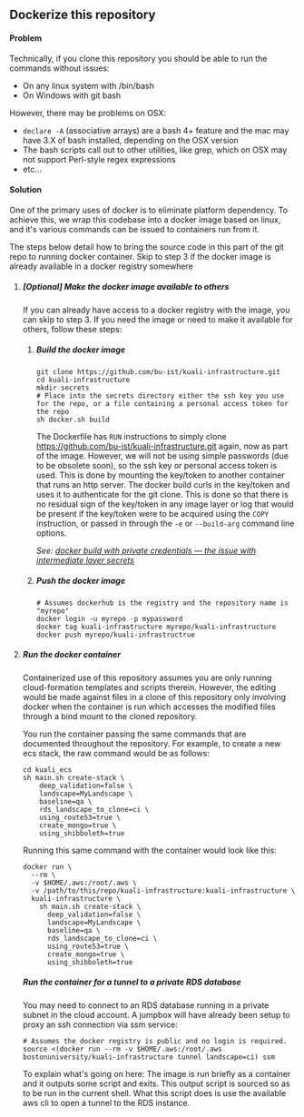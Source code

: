 ## Dockerize this repository

#### Problem

Technically, if you clone this repository you should be able to run the commands without issues:

- On any linux system with /bin/bash
- On Windows with git bash

However, there may be problems on OSX:

- `declare -A` (associative arrays) are a bash 4+ feature and the mac may have 3.X of bash installed, depending on the OSX version
- The bash scripts call out to other utilities, like grep, which on OSX may not support Perl-style regex expressions
- etc...

#### Solution

One of the primary uses of docker is to eliminate platform dependency.
To achieve this, we wrap this codebase into a docker image based on linux, and it's various commands can be issued to containers run from it.

The steps below detail how to bring the source code in this part of the git repo to running docker container.
Skip to step 3 if the docker image is already available in a docker registry somewhere

1. ##### [Optional] Make the docker image available to others

   If you can already have access to a docker registry with the image, you can skip to step 3.
   If you need the image or need to make it available for others, follow these steps:

   1. ##### Build the docker image

      ```
      git clone https://github.com/bu-ist/kuali-infrastructure.git
      cd kuali-infrastructure
      mkdir secrets
      # Place into the secrets directory either the ssh key you use for the repo, or a file containing a personal access token for the repo
      sh docker.sh build
      ```

      The Dockerfile has `RUN` instructions to simply clone https://github.com/bu-ist/kuali-infrastructure.git again, now as part of the image.
      However, we will not be using simple passwords (due to be obsolete soon), so the ssh key or personal access token is used.
      This is done by mounting the key/token to another container that runs an http server. The docker build curls in the key/token and uses it to authenticate for the git clone. This is done so that there is no residual sign of the key/token in any image layer or log that would be present if the key/token were to be acquired using the `COPY` instruction, or passed in through the `-e` or `--build-arg` command line options.

      *See: [docker build with private credentials — the issue with intermediate layer secrets](https://medium.com/@activenode/docker-build-with-private-credentials-the-issue-with-intermediate-layer-secrets-7cdb370c726a)*

   2. ##### Push the docker image

      ```
      # Assumes dockerhub is the registry and the repository name is "myrepo"
      docker login -u myrepo -p mypassword
      docker tag kuali-infrastructure myrepo/kuali-infrastructure
      docker push myrepo/kuali-infrastructrue
      ```

2. ##### Run the docker container

   Containerized use of this repository assumes you are only running cloud-formation templates and scripts therein.
   However, the editing would be made against files in a clone of this repository only involving docker when the container is run which accesses the modified files through a bind mount to the cloned repository. 

   You run the container passing the same commands that are documented throughout the repository.
   For example, to create a new ecs stack, the raw command would be as follows:

   ```
   cd kuali_ecs
   sh main.sh create-stack \
       deep_validation=false \
       landscape=MyLandscape \
       baseline=qa \
       rds_landscape_to_clone=ci \
       using_route53=true \
       create_mongo=true \
       using_shibboleth=true
   ```

    Running this same command with the container would look like this:

   ```
   docker run \
     --rm \
     -v $HOME/.aws:/root/.aws \
     -v /path/to/this/repo/kuali-infrastructure:kuali-infrastructure \
     kuali-infrastructure \
       sh main.sh create-stack \
         deep_validation=false \
         landscape=MyLandscape \
         baseline=qa \
         rds_landscape_to_clone=ci \
         using_route53=true \
         create_mongo=true \
         using_shibboleth=true
   ```

   ##### Run the container for a tunnel to a private RDS database

   You may need to connect to an RDS database running in a private subnet in the cloud account.
   A jumpbox will have already been setup to proxy an ssh connection via ssm service: 

   ```
   # Assumes the docker registry is public and no login is required.
   source <(docker run --rm -v $HOME/.aws:/root/.aws bostonuniversity/kuali-infrastructure tunnel landscape=ci) ssm
   ```

   To explain what's going on here:
   The image is run briefly as a container and it outputs some script and exits.
   This output script is sourced so as to be run in the current shell.
   What this script does is use the available aws cli to open a tunnel to the RDS instance.

   
